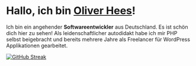 # Hallo, ich bin [Oliver Hees](https://oliverhees.com/)!

Ich bin ein angehender **Softwareentwickler** aus Deutschland. Es ist schön dich hier zu sehen!
Als leidenschaftlicher autodidakt habe ich mir PHP selbst beigebracht und bereits mehrere Jahre als
Freelancer für WordPress Applikationen gearbeitet.

[![GitHub Streak](https://streak-stats.demolab.com/?user=oliverhees)](https://git.io/streak-stats)
